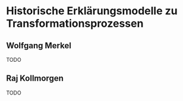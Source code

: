 # Historische Erklärungsmodelle zu Transformationsprozessen

## Wolfgang Merkel

TODO

## Raj Kollmorgen

TODO
